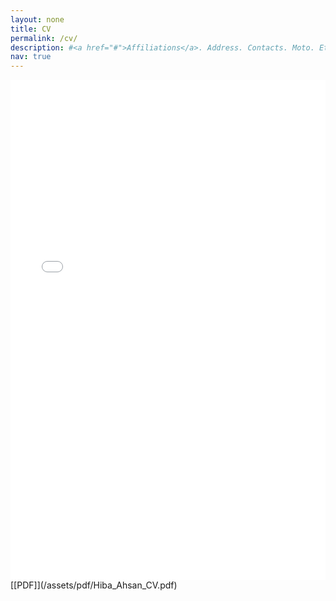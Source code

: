 ```yaml
---
layout: none
title: CV
permalink: /cv/
description: #<a href="#">Affiliations</a>. Address. Contacts. Moto. Etc.
nav: true
---
```


<iframe src="/assets/pdf/Hiba_Ahsan_CV.pdf" width="100%" height="800" frameborder="no" border="0" marginwidth="0" marginheight="0"></iframe>
 [[PDF]](/assets/pdf/Hiba_Ahsan_CV.pdf)